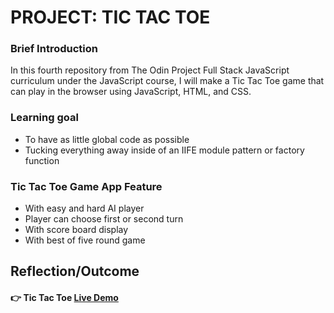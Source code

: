 # PROJECT: TIC TAC TOE

### Brief Introduction
In this fourth repository from The Odin Project Full Stack JavaScript curriculum under the JavaScript course, I will make a Tic Tac Toe game that can play in the browser using JavaScript, HTML, and CSS.


### Learning goal
- To have as little global code as possible
- Tucking everything away inside of an IIFE module pattern or factory function


### Tic Tac Toe Game App Feature
- With easy and hard AI player
- Player can choose first or second turn
- With score board display
- With best of five round game


## Reflection/Outcome


#### :point_right: Tic Tac Toe [Live Demo](https://ronnieber.github.io/odin-TicTacToe/)